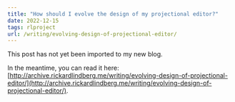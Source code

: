 ```yaml
---
title: "How should I evolve the design of my projectional editor?"
date: 2022-12-15
tags: rlproject
url: /writing/evolving-design-of-projectional-editor/
---
```


This post has not yet been imported to my new blog.

In the meantime, you can read it here: [http://archive.rickardlindberg.me/writing/evolving-design-of-projectional-editor/](http://archive.rickardlindberg.me/writing/evolving-design-of-projectional-editor/).
